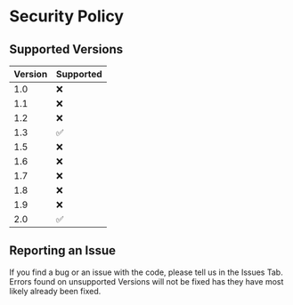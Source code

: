 # Security Policy

## Supported Versions

| Version | Supported          |
| ------- | ------------------ |
| 1.0     | :x:                |
| 1.1     | :x:                |
| 1.2     | :x:                |
| 1.3     | :white_check_mark: |
| 1.5     | :x:                |
| 1.6     | :x:                |
| 1.7     | :x:                |
| 1.8     | :x:                |
| 1.9     | :x:                |
| 2.0     | :white_check_mark: |

## Reporting an Issue

If you find a bug or an issue with the code, please tell us in the Issues Tab. Errors found on unsupported Versions will not be fixed has they have most likely already been fixed.
